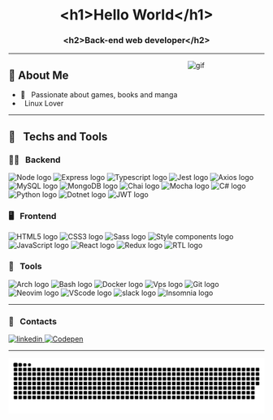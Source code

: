 <h1 align="center">&lt;h1>Hello World&lt;/h1&gt;</h1>
<h3 align="center">&lt;h2>Back-end web developer&lt;/h2&gt;</h3>

---

<img width="30%" align="right" src="https://c.tenor.com/P5DB2iGAecsAAAAi/peach-cat.gif" alt="gif"/>
<div align="left">
<h2>📑 About Me</h2>

- 📖 &nbsp; Passionate about games, books and manga
- &nbsp; Linux Lover
</div>

---

<h2>💾 &nbsp; Techs and Tools</h2>

<h3>👨‍💻 &nbsp; Backend </h3>
<p>
  <img src="https://img.shields.io/badge/Node-339933?logo=node.js&logoColor=ffffff" alt="Node logo" title="Node" height="25" />
  <img src="https://img.shields.io/badge/Press-000000?logo=express&logoColor=ffffff" alt="Express logo" title="Express" height="25" />
  <img src="https://img.shields.io/badge/Typescript-3178C6?logo=ts-node&logoColor=ffffff" alt="Typescript logo" title="Typescript" height="25" />
  <img src="https://img.shields.io/badge/Jest-C21325?logo=jest&logoColor=ffffff" alt="Jest logo" title="Jest" height="25" />
  <img src="https://img.shields.io/badge/Axios-5A29E4?logo=axios&logoColor=ffffff" alt="Axios logo" title="Axios" height="25" />
  <img src="https://img.shields.io/badge/MySQL-4479A1?logo=mysql&logoColor=ffffff" alt="MySQL logo" title="MySQL" height="25" />
  <img src="https://img.shields.io/badge/Mongo-47A248?logo=mongodb&logoColor=ffffff" alt="MongoDB logo" title="Mongo" height="25" />
  <img src="https://img.shields.io/badge/Chai-A30701?logo=chai&logoColor=ffffff" alt="Chai logo" title="Chai" height="25" />
  <img src="https://img.shields.io/badge/Mocha-8D6748?logo=mocha&logoColor=ffffff" alt="Mocha logo" title="Mocha" height="25" />
  <img src="https://img.shields.io/badge/C Sharp-239120?logo=c-sharp&logoColor=ffffff" alt="C# logo" title="C#" height="25" />
  <img src="https://img.shields.io/badge/Python-3776AB?logo=python&logoColor=ffffff" alt="Python logo" title="Python" height="25" />
  <img src="https://img.shields.io/badge/.Net Core-512BD4?logo=.net&logoColor=ffffff" alt="Dotnet logo" title="Dotnet" height="25" />
  <img src="https://img.shields.io/badge/JWT-000000?logo=json-web-tokens&logoColor=ffffff" alt="JWT logo" title="JWT" height="25" />
</p>

<h3>🖥️ &nbsp; Frontend </h3>
<p>
  <img src="https://img.shields.io/badge/HTML5-E34F26?logo=html5&logoColor=ffffff" alt="HTML5 logo" title="HTML5" height="25" />
  <img src="https://img.shields.io/badge/CSS3-1572B6?logo=css3&logoColor=ffffff" alt="CSS3 logo" title="CSS3" height="25" />
  <img src="https://img.shields.io/badge/Sass-CC6699?logo=sass&logoColor=ffffff" alt="Sass logo" title="Sass" height="25" />
  <img src="https://img.shields.io/badge/Styled Components-DB7093?logo=styled-components&logoColor=ffffff" alt="Style components logo" title="Style components" height="25" />
  <img src="https://img.shields.io/badge/Javascript-ccbf02?logo=css3&logoColor=ffffff" alt="JavaScript logo" title="JavaScript" height="25" />
  <img src="https://img.shields.io/badge/React-11DAFB?logo=react&logoColor=ffffff" alt="React logo" title="React.js / React Native" height="25" />
  <img src="https://img.shields.io/badge/Redux-764ABC?logo=redux&logoColor=ffffff" alt="Redux logo" title="Redux" height="25" />
  <img src="https://img.shields.io/badge/RTL-E33332?logo=testing-library&logoColor=ffffff" alt="RTL logo" title="RTL" height="25" />
</p>

<h3>🧰 &nbsp; Tools </h3>
<p>
  <img src="https://img.shields.io/badge/Arch-1793D1?logo=arch-linux&logoColor=ffffff" alt="Arch logo" title="Arch" height="25" />
  <img src="https://img.shields.io/badge/Shell Script-4EAA25?logo=gnu-bash&logoColor=ffffff" alt="Bash logo" title="Bash" height="25" />
  <img src="https://img.shields.io/badge/Docker-0080FF?logo=docker&logoColor=ffffff" alt="Docker logo" title="Docker" height="25" />
  <img src="https://img.shields.io/badge/Vps-0080FF?logo=digitalocean&logoColor=ffffff" alt="Vps logo" title="Vps" height="25" />
  <img src="https://img.shields.io/badge/Git-F05032?logo=git&logoColor=ffffff" alt="Git logo" title="Git" height="25" />
  <img src="https://img.shields.io/badge/Neovim-57A143?logo=neovim&logoColor=ffffff" alt="Neovim logo" title="Neovim" height="25" />
  <img src="https://img.shields.io/badge/VSCode-007ACC?logo=visual-studio-code&logoColor=ffffff" alt="VScode logo" title="VScode" height="25" />
  <img src="https://img.shields.io/badge/Slack-4A154B?logo=slack&logoColor=ffffff" alt="slack logo" title="slack" height="25" />
  <img src="https://img.shields.io/badge/Insomnia-4000BF?logo=insomnia&logoColor=ffffff" alt="Insomnia logo" title="Insomnia" height="25" />
</p>

---

<h3>📱 &nbsp; Contacts</h3>
<p>
  <a href="https://www.linkedin.com/in/breno5g/" target="_blank">
    <img src="https://img.shields.io/badge/Linkedin-005099?logo=linkedin&logoColor=ffffff" alt='linkedin' />
  </a>
  <a href="https://codepen.io/breno5g/" target="_blank">
    <img src="https://img.shields.io/badge/Codepen-211201?logo=codepen&logoColor=ffffff" alt='Codepen' />
  </a>
</p>

---

<!-- <div>
  <a href="https://github.com/breno5g">
  <img height="180em"   align="center" src="https://github-readme-stats.vercel.app/api?username=breno5g&show_icons=true&theme=jolly&include_all_commits=true&count_private=true"/>
  <img height="180em"  align="center" src="https://github-readme-stats.vercel.app/api/top-langs/?username=breno5g&&layout=compact&hide=shell&theme=jolly"/>
</div> -->

![Snake animation](https://github.com/breno5g/breno5g/blob/output/github-contribution-grid-snake.svg)

<!-- [![instagram](https://github.com/breno5g/breno5g/blob/main/svg/instagram.svg)](https://www.instagram.com/breno.json/?hl=pt-br)
[![Telegram](https://github.com/breno5g/breno5g/blob/main/svg/telegram.svg)](https://t.me/breno5g)
[![Linkedin](https://github.com/breno5g/breno5g/blob/main/svg/linkedin.svg)](https://www.linkedin.com/in/breno-santos-80748614a/) -->

